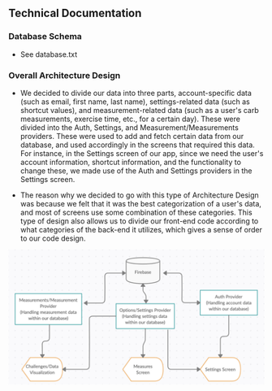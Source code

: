 ## Technical Documentation

### Database Schema

* See database.txt

### Overall Architecture Design

* We decided to divide our data into three parts, account-specific data (such as email, first name, last name), settings-related data (such as shortcut values), and measurement-related data (such as a user's carb measurements, exercise time, etc., for a certain day). These were divided into the Auth, Settings, and Measurement/Measurements providers. These were used to add and fetch certain data from our database, and used accordingly in the screens that required this data. For instance, in the Settings screen of our app, since we need the user's account information, shortcut information, and the functionality to change these, we made use of the Auth and Settings providers in the Settings screen.

* The reason why we decided to go with this type of Architecture Design was because we felt that it was the best categorization of a user's data, and most of screens use some combination of these categories. This type of design also allows us to divide our front-end code according to what categories of the back-end it utilizes, which gives a sense of order to our code design. 

![Architecture Design Diagram](Design_Diagram.png)